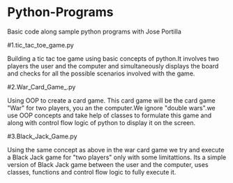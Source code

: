 # Python-Programs
Basic code along sample python programs with Jose Portilla

#1.tic_tac_toe_game.py

Building a tic tac toe game using basic concepts of python.It involves two players the user and the computer and simultaneously displays the board and checks for all the possible scenarios involved with the game.

#2.War_Card_Game_.py

Using OOP to create a card game. This card game will be the card game "War" for two players, you an the computer.We ignore "double wars".we use OOP concepts and take help of classes to formulate this game and along with control flow logic of python to display it on the screen.

#3.Black_Jack_Game.py

Using the same concept as above in the war card game we try and execute a Black Jack game for "two players" only with some limitattions. Its a simple version of Black Jack game between the user and the computer, uses classes, functions and control flow logic to fully execute it.
